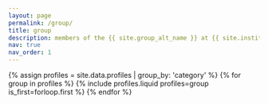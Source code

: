```yaml
---
layout: page
permalink: /group/
title: group
description: members of the {{ site.group_alt_name }} at {{ site.institute_name }}
nav: true
nav_order: 1
---
```


{% assign profiles = site.data.profiles | group_by: 'category' %}
{% for group in profiles %}
{% include profiles.liquid profiles=group is_first=forloop.first %}
{% endfor %}

